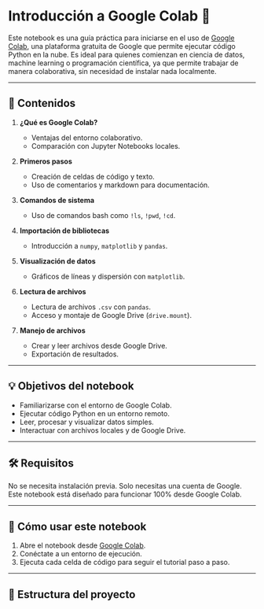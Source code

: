# Introducción a Google Colab 🧪

Este notebook es una guía práctica para iniciarse en el uso de [Google Colab](https://colab.research.google.com/), una plataforma gratuita de Google que permite ejecutar código Python en la nube. Es ideal para quienes comienzan en ciencia de datos, machine learning o programación científica, ya que permite trabajar de manera colaborativa, sin necesidad de instalar nada localmente.

---

## 🧭 Contenidos

1. **¿Qué es Google Colab?**
   - Ventajas del entorno colaborativo.
   - Comparación con Jupyter Notebooks locales.

2. **Primeros pasos**
   - Creación de celdas de código y texto.
   - Uso de comentarios y markdown para documentación.

3. **Comandos de sistema**
   - Uso de comandos bash como `!ls`, `!pwd`, `!cd`.

4. **Importación de bibliotecas**
   - Introducción a `numpy`, `matplotlib` y `pandas`.

5. **Visualización de datos**
   - Gráficos de líneas y dispersión con `matplotlib`.

6. **Lectura de archivos**
   - Lectura de archivos `.csv` con `pandas`.
   - Acceso y montaje de Google Drive (`drive.mount`).

7. **Manejo de archivos**
   - Crear y leer archivos desde Google Drive.
   - Exportación de resultados.

---

## 💡 Objetivos del notebook

- Familiarizarse con el entorno de Google Colab.
- Ejecutar código Python en un entorno remoto.
- Leer, procesar y visualizar datos simples.
- Interactuar con archivos locales y de Google Drive.

---

## 🛠️ Requisitos

No se necesita instalación previa. Solo necesitas una cuenta de Google. Este notebook está diseñado para funcionar 100% desde Google Colab.

---

## 🚀 Cómo usar este notebook

1. Abre el notebook desde [Google Colab](https://colab.research.google.com/).
2. Conéctate a un entorno de ejecución.
3. Ejecuta cada celda de código para seguir el tutorial paso a paso.

---

## 📂 Estructura del proyecto

